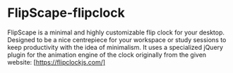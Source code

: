 # FlipScape-flipclock
FlipScape is a minimal and highly customizable flip clock for your desktop. Designed to be a nice centrepiece for your workspace or study sessions to keep productivity with the idea of minimalism. It uses a specialized jQuery plugin for the animation engine of the clock originally from the given website: [https://flipclockjs.com/]
